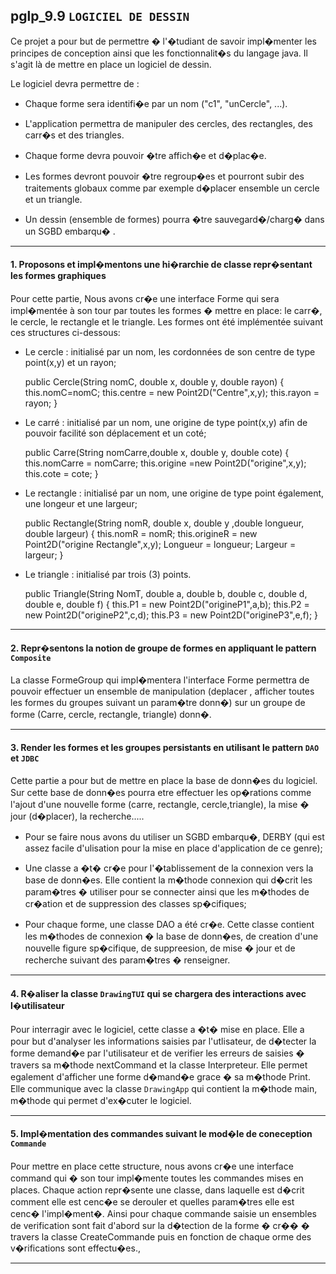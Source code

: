 ## pglp_9.9 `LOGICIEL DE DESSIN`
Ce projet a pour but de permettre � l'�tudiant de savoir impl�menter les principes de conception ainsi que les fonctionnalit�s du langage java. Il s'agit là de mettre en place un logiciel de dessin.

Le logiciel devra permettre de :

* Chaque forme sera identifi�e par un nom ("c1", "unCercle", ...).  


* L'application permettra de manipuler des cercles, des rectangles, des carr�s et des triangles.  


* Chaque forme devra pouvoir �tre affich�e et d�plac�e.  


* Les formes devront pouvoir �tre regroup�es et pourront subir des traitements globaux comme par exemple d�placer ensemble un cercle et un triangle.  


* Un dessin (ensemble de formes) pourra �tre sauvegard�/charg� dans un SGBD embarqu� .  




<hr>

#### 1. Proposons et impl�mentons une hi�rarchie de classe repr�sentant les formes graphiques  
Pour cette partie, Nous avons cr�e une interface Forme qui sera impl�mentée à son tour par toutes les formes � mettre en place: le carr�, le cercle, le rectangle et le triangle. Les formes ont été implémentée suivant ces structures ci-dessous:  

* Le cercle : initialisé par un nom, les cordonnées de son centre de type point(x,y) et un rayon;  
    
    public Cercle(String nomC, double x, double y, double rayon) {
		this.nomC=nomC;
		this.centre = new Point2D("Centre",x,y);
		this.rayon = rayon;
	}
  

* Le carré : initialisé par un nom, une origine de type point(x,y) afin de pouvoir facilité son déplacement et un coté; 
    
    
    public Carre(String nomCarre,double x, double y, double cote) {
		this.nomCarre = nomCarre;
		this.origine =new Point2D("origine",x,y);
		this.cote = cote;
	} 
  

* Le rectangle : initialisé par un nom, une origine de type point également, une longeur et une largeur;
    
    public Rectangle(String nomR, double x, double y ,double longueur, double largeur) {
		this.nomR = nomR;
		this.origineR = new Point2D("origine Rectangle",x,y);
		Longueur = longueur;
		Largeur = largeur;
	}  
 

* Le triangle : initialisé par trois (3) points. 
    
    public Triangle(String NomT, double a, double b, double c, double d, double e, double f) {
		this.P1 = new Point2D("origineP1",a,b);
		this.P2 = new Point2D("origineP2",c,d);
		this.P3 = new Point2D("origineP3",e,f);
	} 
  


<hr>

#### 2. Repr�sentons la notion de groupe de formes en appliquant le pattern `Composite`
La classe FormeGroup qui impl�mentera l'interface Forme permettra de pouvoir effectuer un ensemble de manipulation (deplacer , afficher toutes les formes du groupes suivant un param�tre donn�) sur un groupe de forme (Carre, cercle, rectangle, triangle) donn�.   


<hr>

#### 3. Render les formes et les groupes persistants en utilisant le pattern `DAO` et `JDBC`
Cette partie a pour but de mettre en place la base de donn�es du logiciel. Sur cette base de donn�es pourra etre effectuer les op�rations comme l'ajout d'une nouvelle forme (carre, rectangle, cercle,triangle), la mise � jour (d�placer), la recherche.....

* Pour se faire nous avons du utiliser un SGBD embarqu�, DERBY (qui est assez facile d'ulisation pour la mise  en place d'application de ce genre);  


* Une classe a �t� cr�e pour l'�tablissement de la connexion vers la base de donn�es. Elle contient la m�thode connexion qui d�crit les param�tres � utiliser pour se connecter ainsi que les m�thodes de cr�ation et de suppression des classes sp�cifiques;   


* Pour chaque forme, une classe DAO a été cr�e. Cette classe contient les m�thodes de connexion � la base de donn�es, de creation d'une nouvelle figure sp�cifique, de suppreesion, de mise � jour et de recherche suivant des param�tres  � renseigner.  


<hr>

#### 4. R�aliser la classe `DrawingTUI` qui se chargera des interactions avec l�utilisateur

Pour interragir avec le logiciel, cette classe a �t� mise en place. Elle a pour but d'analyser les informations saisies par l'utlisateur, de d�tecter la forme demand�e par l'utilisateur et de verifier les erreurs de saisies � travers sa m�thode nextCommand et la classe Interpreteur. Elle permet egalement d'afficher une forme d�mand�e grace � sa m�thode Print.
Elle communique avec la classe `DrawingApp` qui contient la m�thode main, m�thode qui permet d'ex�cuter le logiciel.

<hr>

#### 5. Impl�mentation des commandes suivant le mod�le de coneception `Commande`
Pour mettre en place cette structure, nous avons cr�e une interface command qui � son tour impl�mente toutes les commandes mises en places. Chaque action repr�sente une classe, dans laquelle est d�crit comment elle est cenc�e se derouler et quelles param�tres elle est cenc� l'impl�ment�.
Ainsi pour chaque commande saisie un ensembles de verification sont fait d'abord sur la d�tection de la forme � cr�� � travers la classe CreateCommande puis en fonction de chaque orme des v�rifications sont effectu�es.,

<hr>





